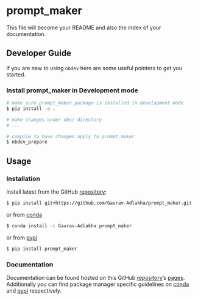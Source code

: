 # prompt_maker


<!-- WARNING: THIS FILE WAS AUTOGENERATED! DO NOT EDIT! -->

This file will become your README and also the index of your
documentation.

## Developer Guide

If you are new to using `nbdev` here are some useful pointers to get you
started.

### Install prompt_maker in Development mode

``` sh
# make sure prompt_maker package is installed in development mode
$ pip install -e .

# make changes under nbs/ directory
# ...

# compile to have changes apply to prompt_maker
$ nbdev_prepare
```

## Usage

### Installation

Install latest from the GitHub
[repository](https://github.com/Gaurav-Adlakha/prompt_maker):

``` sh
$ pip install git+https://github.com/Gaurav-Adlakha/prompt_maker.git
```

or from [conda](https://anaconda.org/Gaurav-Adlakha/prompt_maker)

``` sh
$ conda install -c Gaurav-Adlakha prompt_maker
```

or from [pypi](https://pypi.org/project/prompt_maker/)

``` sh
$ pip install prompt_maker
```

### Documentation

Documentation can be found hosted on this GitHub
[repository](https://github.com/Gaurav-Adlakha/prompt_maker)’s
[pages](https://Gaurav-Adlakha.github.io/prompt_maker/). Additionally
you can find package manager specific guidelines on
[conda](https://anaconda.org/Gaurav-Adlakha/prompt_maker) and
[pypi](https://pypi.org/project/prompt_maker/) respectively.
